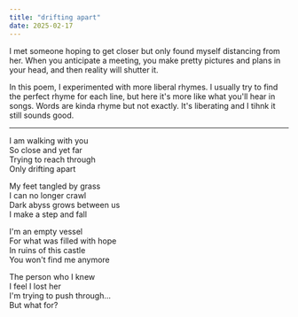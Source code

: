 ```yaml
---
title: "drifting apart"
date: 2025-02-17
---
```


I met someone hoping to get closer but only found myself distancing from her. When you anticipate a meeting, you make pretty pictures and plans in your head, and then reality will shutter it.

In this poem, I experimented with more liberal rhymes. I usually try to find the perfect rhyme for each line, but here it's more like what you'll hear in songs. Words are kinda rhyme but not exactly. It's liberating and I tihnk it still sounds good.

---

I am walking with you  
So close and yet far  
Trying to reach through  
Only drifting apart  

My feet tangled by grass  
I can no longer crawl  
Dark abyss grows between us  
I make a step and fall  

I'm an empty vessel  
For what was filled with hope  
In ruins of this castle  
You won't find me anymore  

<!-- You're words are poison  
You're indifference is blade  
Your look is venom,  
Your silence is a shade.   -->

The person who I knew  
I feel I lost her  
I'm trying to push through...  
But what for?  
